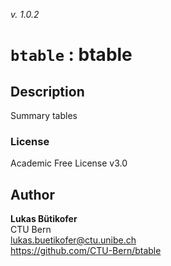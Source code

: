 _v. 1.0.2_  

`btable` : btable
=================

Description
-----------

Summary tables

### License
Academic Free License v3.0

Author
------

**Lukas Bütikofer**  
CTU Bern  
lukas.buetikofer@ctu.unibe.ch  
<https://github.com/CTU-Bern/btable>  

